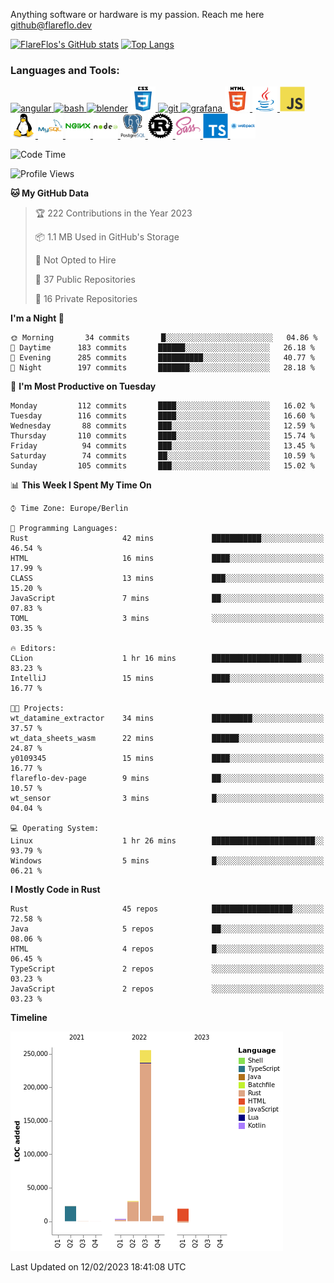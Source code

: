 Anything software or hardware is my passion.
Reach me here <a href="mailto:github@flareflo.dev">github@flareflo.dev</a>

[![FlareFlos's GitHub stats](https://github-readme-stats-pe6jw294j-flareflo.vercel.app/api?username=FlareFlo&show_icons=true&theme=github_dark)](https://github.com/FlareFlo/github-readme-stats)
[![Top Langs](https://github-readme-stats-pe6jw294j-flareflo.vercel.app/api/top-langs/?username=FlareFlo&langs_count=10&layout=compact&theme=github_dark)](https://github.com/FlareFlo?tab=repositories)

<h3 align="left">Languages and Tools:</h3>
<div align="left"> 
    <a href="https://angular.io" target="_blank" rel="noreferrer"><img src="https://angular.io/assets/images/logos/angular/angular.svg" alt="angular" width="40" height="40"/> </a> 
    <a href="https://www.gnu.org/software/bash/" target="_blank" rel="noreferrer"> <img src="https://www.vectorlogo.zone/logos/gnu_bash/gnu_bash-icon.svg" alt="bash" width="40" height="40"/> </a> 
    <a href="https://www.blender.org/" target="_blank" rel="noreferrer"> <img src="https://download.blender.org/branding/community/blender_community_badge_white.svg" alt="blender" width="40" height="40"/></a> 
    <a href="https://www.w3schools.com/css/" target="_blank" rel="noreferrer"> <img src="https://raw.githubusercontent.com/devicons/devicon/master/icons/css3/css3-original-wordmark.svg" alt="css3" width="40" height="40"/> </a> 
    <a href="https://git-scm.com/" target="_blank" rel="noreferrer"> <img src="https://www.vectorlogo.zone/logos/git-scm/git-scm-icon.svg" alt="git" width="40" height="40"/> </a> 
    <a href="https://grafana.com" target="_blank" rel="noreferrer"> <img src="https://www.vectorlogo.zone/logos/grafana/grafana-icon.svg" alt="grafana" width="40" height="40"/> </a> 
    <a href="https://www.w3.org/html/" target="_blank" rel="noreferrer"> <img src="https://raw.githubusercontent.com/devicons/devicon/master/icons/html5/html5-original-wordmark.svg" alt="html5" width="40" height="40"/> </a> 
    <a href="https://www.java.com" target="_blank" rel="noreferrer"> <img src="https://raw.githubusercontent.com/devicons/devicon/master/icons/java/java-original.svg" alt="java" width="40" height="40"/> </a> 
    <a href="https://developer.mozilla.org/en-US/docs/Web/JavaScript" target="_blank" rel="noreferrer"> <img src="https://raw.githubusercontent.com/devicons/devicon/master/icons/javascript/javascript-original.svg" alt="javascript" width="40" height="40"/> </a> 
    <a href="https://www.linux.org/" target="_blank" rel="noreferrer"> <img src="https://raw.githubusercontent.com/devicons/devicon/master/icons/linux/linux-original.svg" alt="linux" width="40" height="40"/> </a> 
    <a href="https://www.mysql.com/" target="_blank" rel="noreferrer"> <img src="https://raw.githubusercontent.com/devicons/devicon/master/icons/mysql/mysql-original-wordmark.svg" alt="mysql" width="40" height="40"/> </a> 
    <a href="https://www.nginx.com" target="_blank" rel="noreferrer"> <img src="https://raw.githubusercontent.com/devicons/devicon/master/icons/nginx/nginx-original.svg" alt="nginx" width="40" height="40"/> </a> 
    <a href="https://nodejs.org" target="_blank" rel="noreferrer"> <img src="https://raw.githubusercontent.com/devicons/devicon/master/icons/nodejs/nodejs-original-wordmark.svg" alt="nodejs" width="40" height="40"/> </a> 
    <a href="https://www.postgresql.org" target="_blank" rel="noreferrer"> <img src="https://raw.githubusercontent.com/devicons/devicon/master/icons/postgresql/postgresql-original-wordmark.svg" alt="postgresql" width="40" height="40"/> </a> 
    <a href="https://www.rust-lang.org" target="_blank" rel="noreferrer"> <img src="https://raw.githubusercontent.com/devicons/devicon/master/icons/rust/rust-plain.svg" alt="rust" width="40" height="40"/> </a> 
    <a href="https://sass-lang.com" target="_blank" rel="noreferrer"> <img src="https://raw.githubusercontent.com/devicons/devicon/master/icons/sass/sass-original.svg" alt="sass" width="40" height="40"/> </a> 
    <a href="https://www.typescriptlang.org/" target="_blank" rel="noreferrer"> <img src="https://raw.githubusercontent.com/devicons/devicon/master/icons/typescript/typescript-original.svg" alt="typescript" width="40" height="40"/> </a> 
    <a href="https://webpack.js.org" target="_blank" rel="noreferrer"> <img src="https://raw.githubusercontent.com/devicons/devicon/d00d0969292a6569d45b06d3f350f463a0107b0d/icons/webpack/webpack-original-wordmark.svg" alt="webpack" width="40" height="40"/> </a> 
</div>

<!--START_SECTION:waka-->
![Code Time](http://img.shields.io/badge/Code%20Time-449%20hrs%2052%20mins-blue)

![Profile Views](http://img.shields.io/badge/Profile%20Views-0-blue)

**🐱 My GitHub Data** 

> 🏆 222 Contributions in the Year 2023
 > 
> 📦 1.1 MB Used in GitHub's Storage 
 > 
> 🚫 Not Opted to Hire
 > 
> 📜 37 Public Repositories 
 > 
> 🔑 16 Private Repositories  
 > 
**I'm a Night 🦉** 

```text
🌞 Morning       34 commits       █░░░░░░░░░░░░░░░░░░░░░░░░   04.86 % 
🌆 Daytime      183 commits       ██████░░░░░░░░░░░░░░░░░░░   26.18 % 
🌃 Evening      285 commits       ██████████░░░░░░░░░░░░░░░   40.77 % 
🌙 Night        197 commits       ███████░░░░░░░░░░░░░░░░░░   28.18 % 

```
📅 **I'm Most Productive on Tuesday** 

```text
Monday         112 commits       ████░░░░░░░░░░░░░░░░░░░░░   16.02 % 
Tuesday        116 commits       ████░░░░░░░░░░░░░░░░░░░░░   16.60 % 
Wednesday       88 commits       ███░░░░░░░░░░░░░░░░░░░░░░   12.59 % 
Thursday       110 commits       ████░░░░░░░░░░░░░░░░░░░░░   15.74 % 
Friday          94 commits       ███░░░░░░░░░░░░░░░░░░░░░░   13.45 % 
Saturday        74 commits       ██░░░░░░░░░░░░░░░░░░░░░░░   10.59 % 
Sunday         105 commits       ███░░░░░░░░░░░░░░░░░░░░░░   15.02 % 

```


📊 **This Week I Spent My Time On** 

```text
⌚︎ Time Zone: Europe/Berlin

💬 Programming Languages: 
Rust                     42 mins             ███████████░░░░░░░░░░░░░░   46.54 % 
HTML                     16 mins             ████░░░░░░░░░░░░░░░░░░░░░   17.99 % 
CLASS                    13 mins             ███░░░░░░░░░░░░░░░░░░░░░░   15.20 % 
JavaScript               7 mins              ██░░░░░░░░░░░░░░░░░░░░░░░   07.83 % 
TOML                     3 mins              ░░░░░░░░░░░░░░░░░░░░░░░░░   03.35 % 

🔥 Editors: 
CLion                    1 hr 16 mins        ████████████████████░░░░░   83.23 % 
IntelliJ                 15 mins             ████░░░░░░░░░░░░░░░░░░░░░   16.77 % 

🐱‍💻 Projects: 
wt_datamine_extractor    34 mins             █████████░░░░░░░░░░░░░░░░   37.57 % 
wt_data_sheets_wasm      22 mins             ██████░░░░░░░░░░░░░░░░░░░   24.87 % 
y0109345                 15 mins             ████░░░░░░░░░░░░░░░░░░░░░   16.77 % 
flareflo-dev-page        9 mins              ██░░░░░░░░░░░░░░░░░░░░░░░   10.57 % 
wt_sensor                3 mins              █░░░░░░░░░░░░░░░░░░░░░░░░   04.04 % 

💻 Operating System: 
Linux                    1 hr 26 mins        ███████████████████████░░   93.79 % 
Windows                  5 mins              █░░░░░░░░░░░░░░░░░░░░░░░░   06.21 % 

```

**I Mostly Code in Rust** 

```text
Rust                     45 repos            ██████████████████░░░░░░░   72.58 % 
Java                     5 repos             ██░░░░░░░░░░░░░░░░░░░░░░░   08.06 % 
HTML                     4 repos             █░░░░░░░░░░░░░░░░░░░░░░░░   06.45 % 
TypeScript               2 repos             ░░░░░░░░░░░░░░░░░░░░░░░░░   03.23 % 
JavaScript               2 repos             ░░░░░░░░░░░░░░░░░░░░░░░░░   03.23 % 

```


**Timeline**

![Chart not found](https://raw.githubusercontent.com/FlareFlo/FlareFlo/main/charts/bar_graph.png) 


 Last Updated on 12/02/2023 18:41:08 UTC
<!--END_SECTION:waka-->
